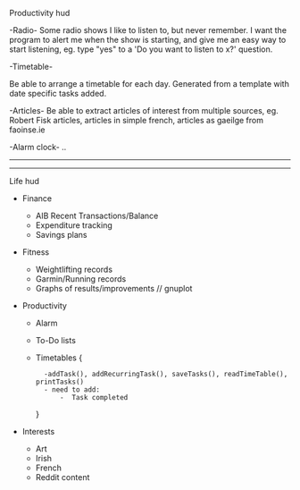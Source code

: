 Productivity hud

-Radio-
Some radio shows I like to listen to, but never remember. I want the program to alert me 
when the show is starting, and give me an easy way to start listening, eg. type "yes" to
 a 'Do you want to listen to x?' question.

-Timetable-

Be able to arrange a timetable for each day. Generated from a template with date specific
tasks added. 

-Articles-
Be able to extract articles of interest from multiple sources, eg. Robert Fisk articles, 
articles in simple french, articles as gaeilge from faoinse.ie

-Alarm clock-
.. 



---------------
---------------


Life hud

- Finance
	- AIB Recent Transactions/Balance
	- Expenditure tracking
	- Savings plans

- Fitness
	- Weightlifting records
	- Garmin/Running records
	- Graphs of results/improvements   // gnuplot

- Productivity
	- Alarm
	- To-Do lists
	- Timetables
		{

			-addTask(), addRecurringTask(), saveTasks(), readTimeTable(), printTasks()
			- need to add:
				-  Task completed

		}

- Interests
	- Art
	- Irish
	- French
	- Reddit content
